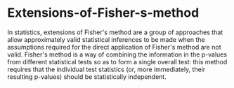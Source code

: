 # Extensions-of-Fisher-s-method
In statistics, extensions of Fisher's method are a group of approaches that allow approximately valid statistical inferences to be made when the assumptions required for the direct application of Fisher's method are not valid. Fisher's method is a way of combining the information in the p-values from different statistical tests so as to form a single overall test: this method requires that the individual test statistics (or, more immediately, their resulting p-values) should be statistically independent.
